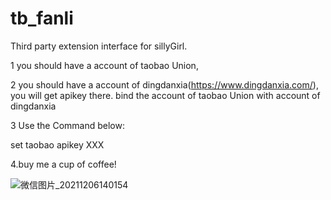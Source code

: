 # tb_fanli

Third party extension interface for sillyGirl.

1 you should have a account of taobao Union,

2 you should have a account of dingdanxia(https://www.dingdanxia.com/), you will get apikey there. bind the account of taobao Union with account of dingdanxia

3 Use the Command below:

set taobao apikey XXX

4.buy me a cup of coffee!

![微信图片_20211206140154](https://user-images.githubusercontent.com/22290807/144797795-c762d435-1670-446e-b323-177e529a5659.png)
